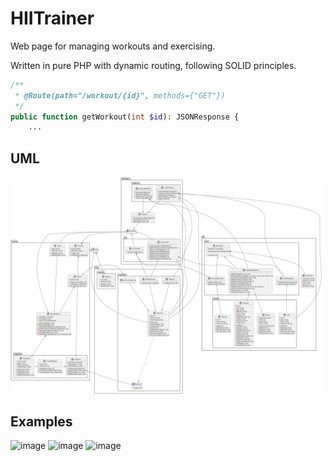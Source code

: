# HIITrainer

Web page for managing workouts and exercising.

Written in pure PHP with dynamic routing, following SOLID principles.
```php
/**
 * @Route(path="/workout/{id}", methods={"GET"})
 */
public function getWorkout(int $id): JSONResponse {
    ...
```

## UML

![diagram](diagram.svg)

## Examples
![image](https://user-images.githubusercontent.com/17951356/173579217-01452e08-688d-4e53-9f29-0a2a98874f53.png)
![image](https://user-images.githubusercontent.com/17951356/173579255-ac1c278a-6bfe-449f-92d3-5224d4c50c57.png)
![image](https://user-images.githubusercontent.com/17951356/173579394-69e3967b-1381-4ff8-bd32-2b2ac9398412.png)
